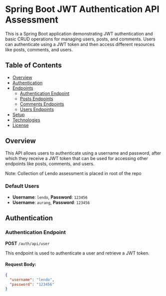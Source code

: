 # Spring Boot JWT Authentication API Assessment

This is a Spring Boot application demonstrating JWT authentication and basic CRUD operations for managing users, posts, and comments. Users can authenticate using a JWT token and then access different resources like posts, comments, and users.

## Table of Contents

- [Overview](#overview)
- [Authentication](#authentication)
- [Endpoints](#endpoints)
  - [Authentication Endpoint](#authentication-endpoint)
  - [Posts Endpoints](#posts-endpoints)
  - [Comments Endpoints](#comments-endpoints)
  - [Users Endpoints](#users-endpoints)
- [Setup](#setup)
- [Technologies](#technologies)
- [License](#license)

## Overview

This API allows users to authenticate using a username and password, after which they receive a JWT token that can be used for accessing other endpoints like posts, comments, and users.

Note: Collection of Lendo assessment is placed in root of the repo

### Default Users
- **Username**: `lendo`, **Password**: `123456`
- **Username**: `aurang`, **Password**: `123456`

## Authentication

### Authentication Endpoint

**POST** `/auth/api/user`

This endpoint is used to authenticate a user and retrieve a JWT token.

#### Request Body:

```json
{
  "username": "lendo",
  "password": "123456"
}

